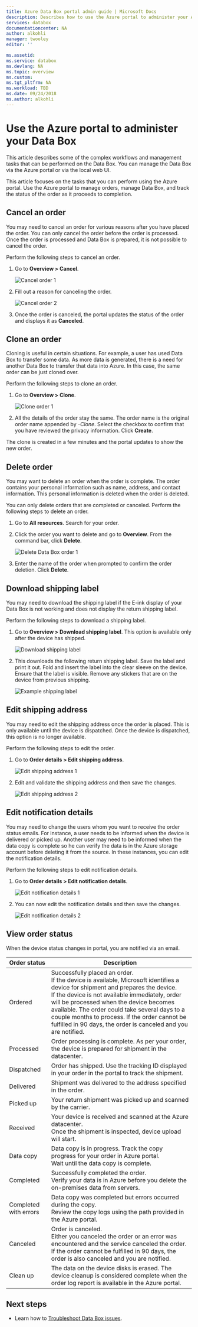 ```yaml
---
title: Azure Data Box portal admin guide | Microsoft Docs 
description: Describes how to use the Azure portal to administer your Azure Data Box.
services: databox
documentationcenter: NA
author: alkohli
manager: twooley
editor: ''

ms.assetid: 
ms.service: databox
ms.devlang: NA
ms.topic: overview
ms.custom: 
ms.tgt_pltfrm: NA
ms.workload: TBD
ms.date: 09/24/2018
ms.author: alkohli
---
```

# Use the Azure portal to administer your Data Box

This article describes some of the complex workflows and management tasks that can be performed on the Data Box. You can manage the Data Box via the Azure portal or via the local web UI. 

This article focuses on the tasks that you can perform using the Azure portal. Use the Azure portal to manage orders, manage Data Box, and track the status of the order as it proceeds to completion.


## Cancel an order

You may need to cancel an order for various reasons after you have placed the order. You can only cancel the order before the order is processed. Once the order is processed and Data Box is prepared, it is not possible to cancel the order. 

Perform the following steps to cancel an order.

1.	Go to **Overview > Cancel**. 

    ![Cancel order 1](media/data-box-portal-admin/cancel-order1.png)

2.	Fill out a reason for canceling the order.  

    ![Cancel order 2](media/data-box-portal-admin/cancel-order2.png)

3.	Once the order is canceled, the portal updates the status of the order and displays it as **Canceled**. 

## Clone an order

Cloning is useful in certain situations. For example, a user has used Data Box to transfer some data. As more data is generated, there is a need for another Data Box to transfer that data into Azure. In this case, the same order can be just cloned over.

Perform the following steps to clone an order.

1.	Go to **Overview > Clone**. 

    ![Clone order 1](media/data-box-portal-admin/clone-order1.png)

2.	All the details of the order stay the same. The order name is the original order name appended by *-Clone*. Select the checkbox to confirm that you have reviewed the privacy information. Click **Create**.    

The clone is created in a few minutes and the portal updates to show the new order.


## Delete order

You may want to delete an order when the order is complete. The order contains your personal information such as name, address, and contact information. This personal information is deleted when the order is deleted.

You can only delete orders that are completed or canceled. Perform the following steps to delete an order.

1. Go to **All resources**. Search for your order.

2. Click the order you want to delete and go to **Overview**. From the command bar, click **Delete**.

    ![Delete Data Box order 1](media/data-box-portal-admin/delete-order1.png)

3. Enter the name of the order when prompted to confirm the order deletion. Click **Delete**.

## Download shipping label

You may need to download the shipping label if the E-ink display of your Data Box is not working and does not display the return shipping label. 

Perform the following steps to download a shipping label.
1.	Go to **Overview > Download shipping label**. This option is available only after the device has shipped. 

    ![Download shipping label](media/data-box-portal-admin/download-shipping-label.png)

2.	This downloads the following return shipping label. Save the label and print it out. Fold and insert the label into the clear sleeve on the device. Ensure that the label is visible. Remove any stickers that are on the device from previous shipping.

    ![Example shipping label](media/data-box-portal-admin/example-shipping-label.png)

## Edit shipping address

You may need to edit the shipping address once the order is placed. This is only available until the device is dispatched. Once the device is dispatched, this option is no longer available.

Perform the following steps to edit the order.

1. Go to **Order details > Edit shipping address**.

    ![Edit shipping address 1](media/data-box-portal-admin/edit-shipping-address1.png)

2. Edit and validate the shipping address and then save the changes.

    ![Edit shipping address 2](media/data-box-portal-admin/edit-shipping-address2.png)

## Edit notification details

You may need to change the users whom you want to receive the order status emails. For instance, a user needs to be informed when the device is delivered or picked up. Another user may need to be informed when the data copy is complete so he can verify the data is in the Azure storage account before deleting it from the source. In these instances, you can edit the notification details.

Perform the following steps to edit notification details.

1. Go to **Order details > Edit notification details**.

    ![Edit notification details 1](media/data-box-portal-admin/edit-notification-details1.png)

2. You can now edit the notification details and then save the changes.
 
    ![Edit notification details 2](media/data-box-portal-admin/edit-notification-details2.png)


## View order status

When the device status changes in portal, you are notified via an email.

|Order status |Description |
|---------|---------|
|Ordered     | Successfully placed an order. <br>If the device is available, Microsoft identifies a device for shipment and prepares the device. <br> If the device is not available immediately, order will be processed when the device becomes available. The order could take several days to a couple months to process. If the order cannot be fulfilled in 90 days, the order is canceled and you are notified.         |
|Processed     | Order processing is complete. As per your order, the device is prepared for shipment in the datacenter.         |
|Dispatched     | Order has shipped. Use the tracking ID displayed in your order in the portal to track the shipment.        |
|Delivered     | Shipment was delivered to the address specified in the order.        |
|Picked up     |Your return shipment was picked up and scanned by the carrier.         |
|Received     | Your device is received and scanned at the Azure datacenter. <br> Once the shipment is inspected, device upload will start.      |
|Data copy     | Data copy is in progress. Track the copy progress for your order in Azure portal. <br> Wait until the data copy is complete. |
|Completed       |Successfully completed the order.<br> Verify your data is in Azure before you delete the on-premises data from servers.         |
|Completed with errors| Data copy was completed but errors occurred during the copy. <br> Review the copy logs using the path provided in the Azure portal.   |
|Canceled            |Order is canceled. <br> Either you canceled the order or an error was encountered and the service canceled the order. If the order cannot be fulfilled in 90 days, the order is also canceled and you are notified.     |
|Clean up | The data on the device disks is erased. The device cleanup is considered complete when the order log report is available in the Azure portal.|



## Next steps

- Learn how to [Troubleshoot Data Box issues](data-box-faq.md).
